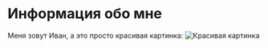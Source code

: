 # Информация обо мне
Меня зовут Иван, а это просто красивая картинка:
![Красивая картинка](https://avatars.mds.yandex.net/i?id=02463fa4188644a9ff051569eeaa23c5_sr-9214169-images-thumbs&n=13 "Красивая картинка")
